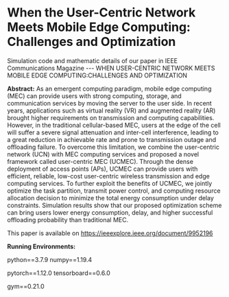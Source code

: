 # When the User-Centric Network Meets Mobile Edge Computing: Challenges and Optimization
Simulation code and mathematic details of our paper in IEEE Communications Magazine --- WHEN USER-CENTRIC NETWORK MEETS MOBILE EDGE COMPUTING:CHALLENGES AND OPTIMIZATION

**Abstract:** As an emergent computing paradigm, mobile edge computing (MEC) can provide users with strong computing, storage,
and communication services by moving the server to the user
side. In recent years, applications such as virtual reality (VR)
and augmented reality (AR) brought higher requirements on
transmission and computing capabilities. However, in the traditional cellular-based MEC, users at the edge of the cell will
suffer a severe signal attenuation and inter-cell interference,
leading to a great reduction in achievable rate and prone
to transmission outage and offloading failure. To overcome
this limitation, we combine the user-centric network (UCN)
with MEC computing services and proposed a novel framework called user-centric MEC (UCMEC). Through the dense
deployment of access points (APs), UCMEC can provide
users with efficient, reliable, low-cost user-centric wireless
transmission and edge computing services. To further exploit
the benefits of UCMEC, we jointly optimize the task partition,
transmit power control, and computing resource allocation
decision to minimize the total energy consumption under
delay constraints. Simulation results show that our proposed optimization scheme can bring users lower energy consumption, delay, and higher successful offloading probability than
traditional MEC.

This paper is available on https://ieeexplore.ieee.org/document/9952196


**Running Environments:**


python==3.7.9   numpy==1.19.4


pytorch==1.12.0   tensorboard==0.6.0


gym==0.21.0


